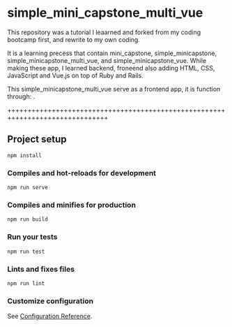# simple_mini_capstone_multi_vue

This repository was a tutorial I leaarned and forked from my coding bootcamp first, and rewrite to my own coding.

It is a learning precess that contain mini_capstone, simple_minicapstone, simple_minicapstone_multi_vue, and simple_minicapstone_vue. While making these app, I learned backend, froneend also adding HTML, CSS, JavaScript and Vue.js on top of Ruby and Rails.

This simple_minicapstone_multi_vue serve as a frontend app, it is function through: .

+++++++++++++++++++++++++++++++++++++++++++++++++++++++++++++++++++++++++++++++

## Project setup
```
npm install
```

### Compiles and hot-reloads for development
```
npm run serve
```

### Compiles and minifies for production
```
npm run build
```

### Run your tests
```
npm run test
```

### Lints and fixes files
```
npm run lint
```

### Customize configuration
See [Configuration Reference](https://cli.vuejs.org/config/).
